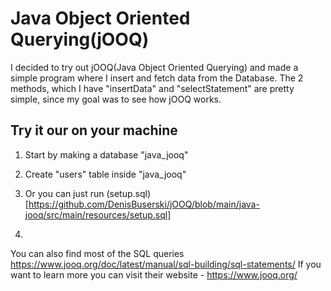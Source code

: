 # Java Object Oriented Querying(jOOQ)

I decided to try out jOOQ(Java Object Oriented Querying) and made a simple program where I insert and fetch data from the Database. The 2 methods, which I have "insertData" and "selectStatement" are pretty simple, since my goal was to see how jOOQ works. 

## Try it our on your machine
1. Start by making a database "java_jooq"
2. Create "users" table inside "java_jooq"
3. Or you can just run (setup.sql)[https://github.com/DenisBuserski/jOOQ/blob/main/java-jooq/src/main/resources/setup.sql]

4. 
You can also find most of the SQL queries https://www.jooq.org/doc/latest/manual/sql-building/sql-statements/
If you want to learn more you can visit their website - https://www.jooq.org/

